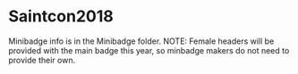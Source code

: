 # Saintcon2018
Minibadge info is in the Minibadge folder.
NOTE: Female headers will be provided with the main badge this year, so minbadge makers do not need to provide their own.
